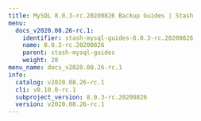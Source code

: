 ```yaml
---
title: MySQL 8.0.3-rc.20200826 Backup Guides | Stash
menu:
  docs_v2020.08.26-rc.1:
    identifier: stash-mysql-guides-8.0.3-rc.20200826
    name: 8.0.3-rc.20200826
    parent: stash-mysql-guides
    weight: 20
menu_name: docs_v2020.08.26-rc.1
info:
  catalog: v2020.08.26-rc.1
  cli: v0.10.0-rc.1
  subproject_version: 8.0.3-rc.20200826
  version: v2020.08.26-rc.1
---
```


